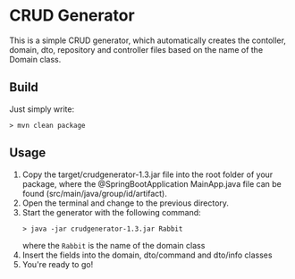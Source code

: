 # CRUD Generator

This is a simple CRUD generator, which automatically creates the
contoller, domain, dto, repository and controller files based
on the name of the Domain class.

## Build
Just simply write:
```
> mvn clean package
```

## Usage
1. Copy the target/crudgenerator-1.3.jar file into the root folder
   of your package, where the @SpringBootApplication MainApp.java 
   file can be found (src/main/java/group/id/artifact).
2. Open the terminal and change to the previous directory.   
3. Start the generator with the following command:
   ```
   > java -jar crudgenerator-1.3.jar Rabbit
   ```
   where the `Rabbit` is the name of the domain class
4. Insert the fields into the domain, dto/command and dto/info classes
5. You're ready to go!   
